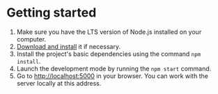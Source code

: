# Getting started

1. Make sure you have the LTS version of Node.js installed on your computer.
2. [Download and install](https://nodejs.org/en/) it if necessary.
3. Install the project's basic dependencies using the command `npm install`.
4. Launch the development mode by running the `npm start` command.
5. Go to [http://localhost:5000](http://localhost:5000) in your browser. You can work with the server locally at this address.
